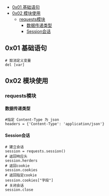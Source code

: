 
<!-- @import "[TOC]" {cmd="toc" depthFrom=1 depthTo=6 orderedList=false} -->

<!-- code_chunk_output -->

- [0x01 基础语句](#0x01-基础语句)
- [0x02 模块使用](#0x02-模块使用)
  - [requests模块](#requests模块)
    - [数据传递类型](#数据传递类型)
    - [Session会话](#session会话)

<!-- /code_chunk_output -->

## 0x01 基础语句

```
# 取消定义变量
del [var]
```

## 0x02 模块使用

### requests模块

#### 数据传递类型

```
#指定 Content-Type 为 json
headers = {'Content-Type': 'application/json'}
```

#### Session会话

```
# 建立会话
session = requests.session()
# 返回响应头
session.herders
# 返回cookie
session.cookies
# 返回指定cookie
session.cookies["字段"]
# 关闭会话
session.close
```